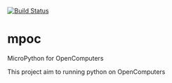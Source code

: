 [![Build Status](https://travis-ci.org/EcmaXp/mpoc.svg?branch=master)](https://travis-ci.org/EcmaXp/mpoc)

# mpoc
MicroPython for OpenComputers

This project aim to running python on OpenComputers
